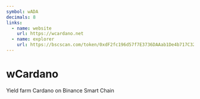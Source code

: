 ```yaml
---
symbol: wADA
decimals: 8
links:
  - name: website
    url: https://wcardano.net
  - name: explorer
    url: https://bscscan.com/token/0xdF2fc196d57f7E3736DAAab1De4b717C32380fB6
---
```


# wCardano

Yield farm Cardano on Binance Smart Chain
